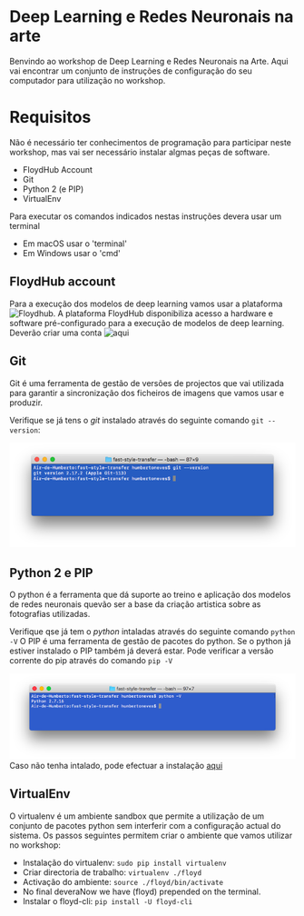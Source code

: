 # Deep Learning e Redes Neuronais na arte

Benvindo ao workshop de Deep Learning e Redes Neuronais na Arte. Aqui vai encontrar um conjunto de instruções de configuração do seu computador para utilização no workshop.

# Requisitos
Não é necessário ter conhecimentos de programação para participar neste workshop, mas vai ser necessário instalar algmas peças de software.
- FloydHub Account
- Git
- Python 2 (e PIP)
- VirtualEnv

Para executar os comandos indicados nestas instruções devera usar um terminal
- Em macOS usar o 'terminal'
- Em Windows usar o 'cmd'

## FloydHub account
Para a execução dos modelos de deep learning vamos usar a plataforma ![Floydhub](https://www.floydhub.com). A plataforma FloydHub disponibiliza acesso a hardware e software pré-configurado para a execução de modelos de deep learning.
Deverão criar uma conta ![aqui](https://www.floydhub.com/signup)


## Git
Git é uma ferramenta de gestão de versões de projectos que vai utilizada para garantir a sincronização dos ficheiros de imagens que vamos usar e produzir.

Verifique se já tens o *git* instalado através do seguinte comando `git --version`: 

![](https://github.com/hjneves/deep_learning_maat/blob/master/readme/Screen%20Shot%202019-12-04%20at%2010.50.32.png)


## Python 2 e PIP
O python é a ferramenta que dá suporte ao treino e aplicação dos modelos de redes neuronais quevão ser a base da criação artistica sobre as fotografias utilizadas.

Verifique qse já tem o *python* intaladas através do seguinte comando `python -V`
O PIP é uma ferramenta de gestão de pacotes do python. Se o python já estiver instalado o PIP também já deverá estar. Pode verificar a versão corrente do pip através do comando `pip -V`

![](https://github.com/hjneves/deep_learning_maat/blob/master/readme/Screen%20Shot%202019-12-05%20at%2018.07.17.png)
Caso não tenha intalado, pode efectuar a instalação [aqui](https://www.python.org/downloads/release/python-2717/)

## VirtualEnv

O virtualenv é um ambiente sandbox que permite a utilização de um conjunto de pacotes python sem interferir com a configuração actual do sistema. Os passos seguintes permitem criar o ambiente que vamos utilizar no workshop:
- Instalação do virtualenv: `sudo pip install virtualenv`
- Criar directoria de trabalho: `virtualenv ./floyd`
- Activação do ambiente: `source ./floyd/bin/activate`
- No final deveraNow we have (floyd) prepended on the terminal. 
- Instalar o floyd-cli: `pip install -U floyd-cli`


